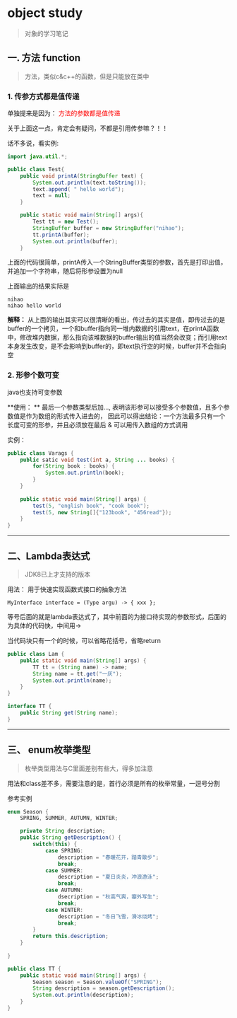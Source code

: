 # object study
> 对象的学习笔记

## 一. 方法 function

> 方法，类似c&c++的函数，但是只能放在类中

### 1. 传参方式都是值传递
单独提来是因为： <font color="red">方法的参数都是值传递</font>

关于上面这一点，肯定会有疑问，不都是引用传参嘛？！！

话不多说，看实例:

```java
import java.util.*;

public class Test{
    public void printA(StringBuffer text) {
        System.out.println(text.toString());
        text.append( " hello world");
        text = null;
    }   

    public static void main(String[] args){
        Test tt = new Test();
        StringBuffer buffer = new StringBuffer("nihao");
        tt.printA(buffer);
        System.out.println(buffer);
    }  
```
上面的代码很简单，printA传入一个StringBuffer类型的参数，首先是打印出值，并追加一个字符串，随后将形参设置为null

上面输出的结果实际是
```
nihao
nihao hello world
```
**解释：** 从上面的输出其实可以很清晰的看出，传过去的其实是值，即传过去的是buffer的一个拷贝，一个和buffer指向同一堆内数据的引用text，在printA函数中，修改堆内数据，那么指向该堆数据的buffer输出的值当然会改变；而引用text本身发生改变，是不会影响到buffer的，即text执行空的时候，buffer并不会指向空

### 2. 形参个数可变
java也支持可变参数

**使用： ** 最后一个参数类型后加...,
表明该形参可以接受多个参数值，且多个参数值是作为数组的形式传入进去的， 因此可以得出结论：一个方法最多只有一个长度可变的形参，并且必须放在最后 & 可以用传入数组的方式调用

实例：
```java
public class Varags {
    public satic void test(int a, String ... books) {
        for(String book : books) {
            System.out.println(book);
        }
    }
    
    public static void main(String[] args) {
        test(5, "english book", "cook book");
        test(5, new String[]{"123book", "456read"});
    }
}
```
***

## 二、Lambda表达式
> JDK8已上才支持的版本

用法： 用于快速实现函数式接口的抽象方法

`MyInterface interface = (Type argu) -> { xxx };`

等号后面的就是lambda表达式了，其中前面的为接口待实现的参数形式，后面的为具体的代码快，中间用->

当代码块只有一个的时候，可以省略花括号，省略return

```java
public class Lam {
    public static void main(String[] args) {
        TT tt = (String name) -> name;
        String name = tt.get("一灰");
        System.out.println(name);
    }
}

interface TT {
    public String get(String name);
}
```

***

## 三、 enum枚举类型
> 枚举类型用法与C里面差别有些大，得多加注意

用法和class差不多，需要注意的是，首行必须是所有的枚举常量，一逗号分割


参考实例
```java
enum Season {
    SPRING, SUMMER, AUTUMN, WINTER;

    private String description;
    public String getDescription() {
        switch(this) {
            case SPRING:
                description = "春暖花开，踏青散步";
                break;
            case SUMMER:
                description = "夏日炎炎，冲浪游泳";
                break;
            case AUTUMN:
                dsecription = "秋高气爽，塞外写生";
                break;
            case WINTER:
                description = "冬日飞雪，滑冰烧烤";
                break;
        }
        return this.description;
    }
    
}

public class TT {
    public static void main(String[] args) {
        Season season = Season.valueOf("SPRING");
        String description = season.getDescription();
        System.out.println(description);
    }
}
